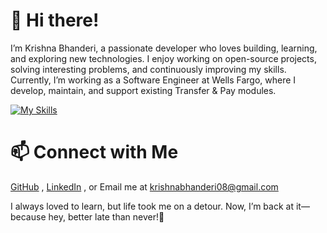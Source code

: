 # 👋 Hi there!

I’m Krishna Bhanderi, a passionate developer who loves building, learning, and exploring new technologies. I enjoy working on open-source projects, solving interesting problems, and continuously improving my skills. Currently, I’m working as a Software Engineer at Wells Fargo, where I develop, maintain, and support existing Transfer & Pay modules.

[![My Skills](https://skillicons.dev/icons?i=java,py,js,cpp,spring,nodejs,git,aws,eclipse,idea)](https://skillicons.dev)

# 📫 Connect with Me
[GitHub](https://github.com/kbhanderi1608) , [LinkedIn](https://www.linkedin.com/in/krishna-bhanderi-a49458150/) , or Email me at krishnabhanderi08@gmail.com

I always loved to learn, but life took me on a detour. Now, I’m back at it—because hey, better late than never!🚀

